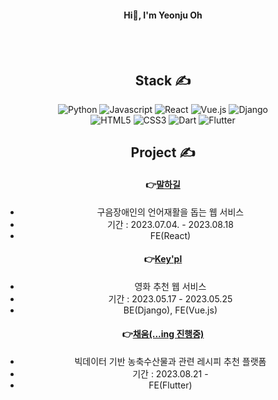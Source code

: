 <div align="center">
<h4>Hi👋, I'm Yeonju Oh</h4>

<br/>
<br/>

## **Stack ✍**

<img alt="Python" src="https://img.shields.io/badge/Python-3776AB?&style=for-the-badge&logo=Python&logoColor=white"/>
<img alt="Javascript" src="https://img.shields.io/badge/javascript-F7DF1E?&style=for-the-badge&logo=javascript&logoColor=white"/>
<img alt="React" src="https://img.shields.io/badge/react-61DAFB?&style=for-the-badge&logo=react&logoColor=white"/>
<img alt="Vue.js" src="https://img.shields.io/badge/vuedotjs-4FC08D?&style=for-the-badge&logo=vuedotjs&logoColor=white"/>
<img alt="Django" src="https://img.shields.io/badge/django-092E20?&style=for-the-badge&logo=django&logoColor=white"/>
<br/>
<img alt="HTML5" src="https://img.shields.io/badge/html5-E34F26?&style=for-the-badge&logo=html5&logoColor=white"/>
<img alt="CSS3" src="https://img.shields.io/badge/css3-1572B6?&style=for-the-badge&logo=css3&logoColor=white"/>
<img alt="Dart" src="https://img.shields.io/badge/dart-0175C2?&style=for-the-badge&logo=dart&logoColor=white"/>
<img alt="Flutter" src="https://img.shields.io/badge/flutter-02569B?&style=for-the-badge&logo=flutter&logoColor=white"/>


## **Project ✍**
#### 👉[말하길](https://github.com/Speaking-Path)
- 구음장애인의 언어재활을 돕는 웹 서비스
- 기간 : 2023.07.04. - 2023.08.18
- FE(React)
  <br/>
#### 👉[Key'pl](https://github.com/OH-Yeonju/WebProject)
- 영화 추천 웹 서비스
- 기간 : 2023.05.17 - 2023.05.25
- BE(Django), FE(Vue.js)
  <br/>
#### 👉[채움(...ing 진행중)]()
- 빅데이터 기반 농축수산물과 관련 레시피 추천 플랫폼
- 기간 : 2023.08.21 - 
- FE(Flutter)
  <br/>

</div>
